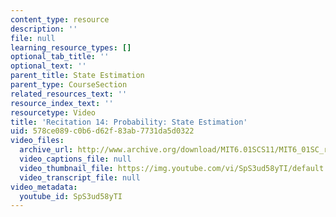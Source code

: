```yaml
---
content_type: resource
description: ''
file: null
learning_resource_types: []
optional_tab_title: ''
optional_text: ''
parent_title: State Estimation
parent_type: CourseSection
related_resources_text: ''
resource_index_text: ''
resourcetype: Video
title: 'Recitation 14: Probability: State Estimation'
uid: 578ce089-c0b6-d62f-83ab-7731da5d0322
video_files:
  archive_url: http://www.archive.org/download/MIT6.01SCS11/MIT6_01SC_rec14_300k.mp4
  video_captions_file: null
  video_thumbnail_file: https://img.youtube.com/vi/SpS3ud58yTI/default.jpg
  video_transcript_file: null
video_metadata:
  youtube_id: SpS3ud58yTI
---
```

